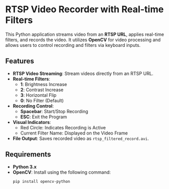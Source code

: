 # RTSP Video Recorder with Real-time Filters

This Python application streams video from an **RTSP URL**, applies real-time filters, and records the video. It utilizes **OpenCV** for video processing and allows users to control recording and filters via keyboard inputs.

## Features
- **RTSP Video Streaming**: Stream videos directly from an RTSP URL.
- **Real-time Filters**:
  - **1**: Brightness Increase
  - **2**: Contrast Increase
  - **3**: Horizontal Flip
  - **0**: No Filter (Default)
- **Recording Control**:
  - **Spacebar**: Start/Stop Recording
  - **ESC**: Exit the Program
- **Visual Indicators**:
  - Red Circle: Indicates Recording is Active
  - Current Filter Name: Displayed on the Video Frame
- **File Output**: Saves recorded video as `rtsp_filtered_record.avi`.

## Requirements
- **Python 3.x**
- **OpenCV**: Install using the following command:
  ```bash
  pip install opencv-python
